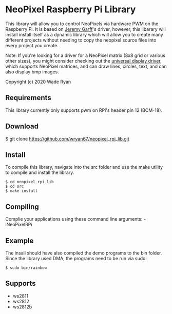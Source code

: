 # NeoPixel Raspberry Pi Library

This library will allow you to control NeoPixels via hardware PWM on the Raspberry Pi.  It is based on [Jeremy Garff](https://github.com/jgarff/rpi_ws281x)'s driver, however, this libarary will install install itself as a dynamic library which will allow you to create many different projects without needing to copy the neopixel source files into every project you create.

Note:  If you're looking for a driver for a NeoPixel matrix (8x8 grid or various other sizes), you might consider checking out the [universal display driver](https://github.com/wryan67/udd_rpi_lib), which supports NeoPixel matrices, and can draw lines, circles, text, and can also display bmp images.

Copyright (c) 2020 Wade Ryan


## Requirements
This library currently only supports pwm on RPi's header pin 12 (BCM-18).


## Download

$ git clone https://github.com/wryan67/neopixel_rpi_lib.git


## Install
To compile this library, navigate into the src folder and use the make utility to compile 
and install the library.

    $ cd neopixel_rpi_lib
    $ cd src
    $ make install


## Compiling
Complie your applications using these command line arguments: -lNeoPixelRPi


## Example
The insall should have also compiled the demo programs to the bin folder.  Since the library used DMA, the programs need to be run via sudo:

    $ sudo bin/rainbow


## Supports
 
* ws2811
* ws2812
* ws2812b
